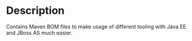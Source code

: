 Description
===========

Contains Maven BOM files to make usage of different tooling with Java EE and JBoss AS much easier.


